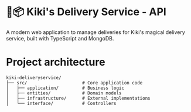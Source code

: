 # 🧹📦 Kiki's Delivery Service - API

A modern web application to manage deliveries for Kiki's magical delivery service, built with TypeScript and MongoDB.

# Project architecture 
```
kiki-deliveryservice/
├── src/                     # Core application code
│   ├── application/         # Business logic
│   ├── entities/            # Domain models
│   ├── infrastructure/      # External implementations
│   └── interface/           # Controllers
```
